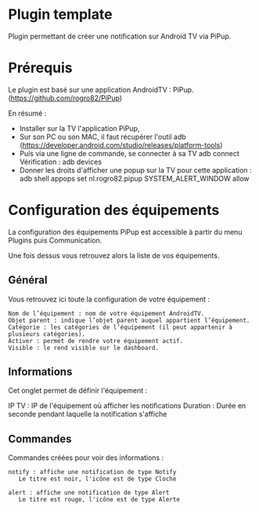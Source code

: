 # Plugin template

Plugin permettant de créer une notification sur Android TV via PiPup.

# Prérequis

Le plugin est basé sur une application AndroidTV : PiPup. (https://github.com/rogro82/PiPup)

En résumé :
- Installer sur la TV l'application PiPup, 
- Sur son PC ou son MAC, il faut récupérer l'outil adb (https://developer.android.com/studio/releases/platform-tools)
- Puis via une ligne de commande, se connecter à sa TV
  adb connect <IPTV>
  Vérification :
  adb devices
- Donner les droits d'afficher une popup sur la TV pour cette application :
  adb shell appops set nl.rogro82.pipup SYSTEM_ALERT_WINDOW allow


# Configuration des équipements

La configuration des équipements PiPup est accessible à partir du menu Plugins puis Communication.

Une fois dessus vous retrouvez alors la liste de vos équipements.

## Général

Vous retrouvez ici toute la configuration de votre équipement :

    Nom de l’équipement : nom de votre équipement AndroidTV.
    Objet parent : indique l’objet parent auquel appartient l’équipement.
    Catégorie : les catégories de l’équipement (il peut appartenir à plusieurs catégories).
    Activer : permet de rendre votre équipement actif.
    Visible : le rend visible sur le dashboard.
    
## Informations

Cet onglet permet de définir l'équipement :

   IP TV : IP de l'équipement où afficher les notifications
   Duration : Durée en seconde pendant laquelle la notification s'affiche

## Commandes

Commandes créées pour voir des informations :

    notify : affiche une notification de type Notify
       Le titre est noir, l'icône est de type Cloche
    
    alert : affiche une notification de type Alert
       Le titre est rouge, l'icône est de type Alerte

